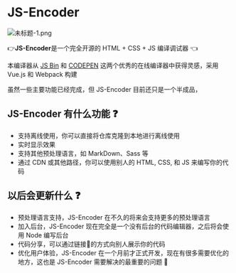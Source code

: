 # JS-Encoder

![未标题-1.png](https://i.loli.net/2019/06/26/5d1305085801b58179.png)

👉**JS-Encoder**是一个完全开源的 HTML + CSS + JS 编译调试器 👈

本编译器从 [JS Bin](https://jsbin.com/?html,output) 和 [CODEPEN](https://codepen.io/pen/) 这两个优秀的在线编译器中获得灵感，采用 Vue.js 和 Webpack 构建

虽然一些主要功能已经完成，但 JS-Encoder 目前还只是一个半成品，

## JS-Encoder 有什么功能 ❓

- 支持离线使用，你可以直接将仓库克隆到本地进行离线使用
- 实时显示效果
- 支持其他预处理语言，如 MarkDown、Sass 等
- 通过 CDN 或其他路径，你可以使用别人的 HTML, CSS, 和 JS 来编写你的代码

## 以后会更新什么 ❓

- 预处理语言支持，JS-Encoder 在不久的将来会支持更多的预处理语言
- 加入后台，JS-Encoder 现在完全是一个没有后台的代码编辑器，之后将会使用 Node 编写后台
- 代码分享，可以通过链接🔗的方式向别人展示你的代码
- 优化用户体验，JS-Encoder 在一个月前才正式开发，现在有很多需要优化的地方，这也是 JS-Encoder 需要解决的最重要的问题 🧐
